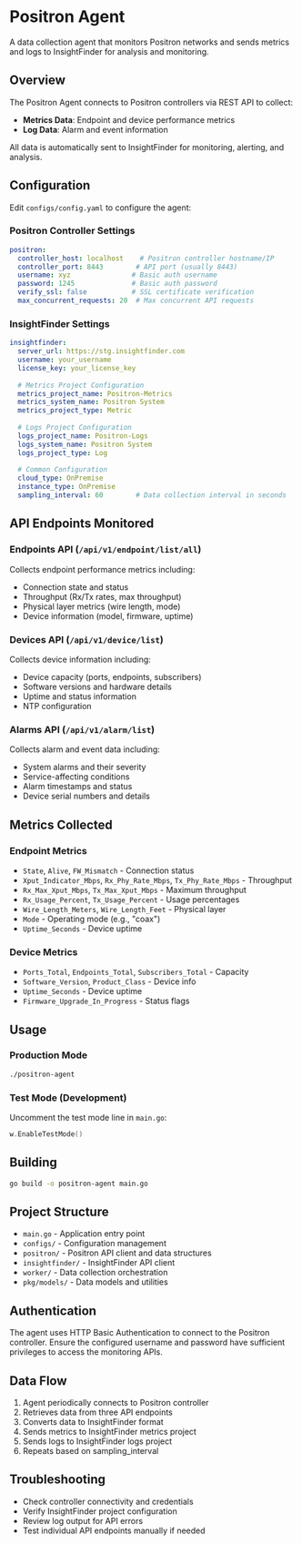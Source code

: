 # Positron Agent

A data collection agent that monitors Positron networks and sends metrics and logs to InsightFinder for analysis and monitoring.

## Overview

The Positron Agent connects to Positron controllers via REST API to collect:

- **Metrics Data**: Endpoint and device performance metrics
- **Log Data**: Alarm and event information

All data is automatically sent to InsightFinder for monitoring, alerting, and analysis.

## Configuration

Edit `configs/config.yaml` to configure the agent:

### Positron Controller Settings
```yaml
positron:
  controller_host: localhost    # Positron controller hostname/IP
  controller_port: 8443        # API port (usually 8443)
  username: xyz               # Basic auth username
  password: 1245              # Basic auth password
  verify_ssl: false           # SSL certificate verification
  max_concurrent_requests: 20  # Max concurrent API requests
```

### InsightFinder Settings
```yaml
insightfinder:
  server_url: https://stg.insightfinder.com
  username: your_username
  license_key: your_license_key
  
  # Metrics Project Configuration
  metrics_project_name: Positron-Metrics
  metrics_system_name: Positron System
  metrics_project_type: Metric
  
  # Logs Project Configuration  
  logs_project_name: Positron-Logs
  logs_system_name: Positron System
  logs_project_type: Log
  
  # Common Configuration
  cloud_type: OnPremise
  instance_type: OnPremise
  sampling_interval: 60        # Data collection interval in seconds
```

## API Endpoints Monitored

### Endpoints API (`/api/v1/endpoint/list/all`)
Collects endpoint performance metrics including:
- Connection state and status
- Throughput (Rx/Tx rates, max throughput)
- Physical layer metrics (wire length, mode)
- Device information (model, firmware, uptime)

### Devices API (`/api/v1/device/list`)
Collects device information including:
- Device capacity (ports, endpoints, subscribers)
- Software versions and hardware details
- Uptime and status information
- NTP configuration

### Alarms API (`/api/v1/alarm/list`)
Collects alarm and event data including:
- System alarms and their severity
- Service-affecting conditions
- Alarm timestamps and status
- Device serial numbers and details

## Metrics Collected

### Endpoint Metrics
- `State`, `Alive`, `FW_Mismatch` - Connection status
- `Xput_Indicator_Mbps`, `Rx_Phy_Rate_Mbps`, `Tx_Phy_Rate_Mbps` - Throughput
- `Rx_Max_Xput_Mbps`, `Tx_Max_Xput_Mbps` - Maximum throughput
- `Rx_Usage_Percent`, `Tx_Usage_Percent` - Usage percentages
- `Wire_Length_Meters`, `Wire_Length_Feet` - Physical layer
- `Mode` - Operating mode (e.g., "coax")
- `Uptime_Seconds` - Device uptime

### Device Metrics
- `Ports_Total`, `Endpoints_Total`, `Subscribers_Total` - Capacity
- `Software_Version`, `Product_Class` - Device info
- `Uptime_Seconds` - Device uptime
- `Firmware_Upgrade_In_Progress` - Status flags

## Usage

### Production Mode
```bash
./positron-agent
```

### Test Mode (Development)
Uncomment the test mode line in `main.go`:
```go
w.EnableTestMode()
```

## Building

```bash
go build -o positron-agent main.go
```

## Project Structure

- `main.go` - Application entry point
- `configs/` - Configuration management
- `positron/` - Positron API client and data structures
- `insightfinder/` - InsightFinder API client
- `worker/` - Data collection orchestration
- `pkg/models/` - Data models and utilities

## Authentication

The agent uses HTTP Basic Authentication to connect to the Positron controller. Ensure the configured username and password have sufficient privileges to access the monitoring APIs.

## Data Flow

1. Agent periodically connects to Positron controller
2. Retrieves data from three API endpoints
3. Converts data to InsightFinder format
4. Sends metrics to InsightFinder metrics project
5. Sends logs to InsightFinder logs project
6. Repeats based on sampling_interval

## Troubleshooting

- Check controller connectivity and credentials
- Verify InsightFinder project configuration
- Review log output for API errors
- Test individual API endpoints manually if needed
